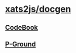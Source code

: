 # [xats2js/docgen](https://github.com/xanadu-lang/xats2js/tree/master/docgen)

## [CodeBook](./CodeBook)
## [P-Ground](./P-Ground)
